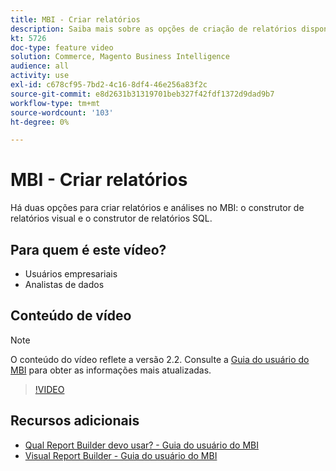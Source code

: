 ```yaml
---
title: MBI - Criar relatórios
description: Saiba mais sobre as opções de criação de relatórios disponíveis na MBI.
kt: 5726
doc-type: feature video
solution: Commerce, Magento Business Intelligence
audience: all
activity: use
exl-id: c678cf95-7bd2-4c16-8df4-46e256a83f2c
source-git-commit: e8d2631b31319701beb327f42fdf1372d9dad9b7
workflow-type: tm+mt
source-wordcount: '103'
ht-degree: 0%

---
```


# MBI - Criar relatórios

Há duas opções para criar relatórios e análises no MBI: o construtor de relatórios visual e o construtor de relatórios SQL.

## Para quem é este vídeo?

- Usuários empresariais
- Analistas de dados

## Conteúdo de vídeo

>[!NOTE]
>
>O conteúdo do vídeo reflete a versão 2.2. Consulte a [Guia do usuário do MBI](https://experienceleague.adobe.com/docs/commerce-business-intelligence/mbi/guide-overview.html) para obter as informações mais atualizadas.

>[!VIDEO](https://video.tv.adobe.com/v/35981?quality=12&learn=on)

## Recursos adicionais

- [Qual Report Builder devo usar? - Guia do usuário do MBI](https://experienceleague.adobe.com/docs/commerce-business-intelligence/mbi/build/reports/report-builder-options.html)
- [Visual Report Builder - Guia do usuário do MBI](https://experienceleague.adobe.com/docs/commerce-business-intelligence/mbi/build/reports/ess-rpt-build-visual.html)
